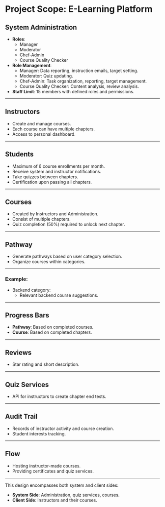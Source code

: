 # Project Scope: E-Learning Platform

## System Administration
- **Roles**:
  - Manager
  - Moderator
  - Chef-Admin
  - Course Quality Checker
- **Role Management**:
  - Manager: Data reporting, instruction emails, target setting.
  - Moderator: Quiz updating.
  - Chef-Admin: Task organization, reporting, target management.
  - Course Quality Checker: Content analysis, review analysis.
- **Staff Limit**: 15 members with defined roles and permissions.
---
## Instructors
- Create and manage courses.
- Each course can have multiple chapters.
- Access to personal dashboard.
---
## Students
- Maximum of 6 course enrollments per month.
- Receive system and instructor notifications.
- Take quizzes between chapters.
- Certification upon passing all chapters.
---
## Courses
- Created by Instructors and Administration.
- Consist of multiple chapters.
- Quiz completion (50%) required to unlock next chapter.
---
## Pathway
- Generate pathways based on user category selection.
- Organize courses within categories.
---
### Example:
- Backend category:
  - Relevant backend course suggestions.
---
## Progress Bars
- **Pathway**: Based on completed courses.
- **Course**: Based on completed chapters.
---
## Reviews
- Star rating and short description.
---
## Quiz Services
- API for instructors to create chapter end tests.
---
## Audit Trail
- Records of instructor activity and course creation.
- Student interests tracking.
---
## Flow
- Hosting instructor-made courses.
- Providing certificates and quiz services.
---
This design encompasses both system and client sides:
- **System Side**: Administration, quiz services, courses.
- **Client Side**: Instructors and their courses.
